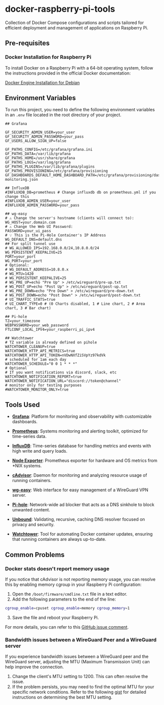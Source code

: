 # docker-raspberry-pi-tools

Collection of Docker Compose configurations and scripts tailored for efficient deployment and management of applications on Raspberry Pi.

## Pre-requisites

### Docker Installation for Raspberry Pi

To install Docker on a Raspberry Pi with a 64-bit operating system, follow the instructions provided in the official Docker documentation:

[Docker Engine Installation for Debian](https://docs.docker.com/engine/install/debian/)

## Environment Variables

To run this project, you need to define the following environment variables in an `.env` file located in the root directory of your project.

```dotenv
## Grafana

GF_SECURITY_ADMIN_USER=your_user
GF_SECURITY_ADMIN_PASSWORD=your_pass
GF_USERS_ALLOW_SIGN_UP=false

GF_PATHS_CONFIG=/etc/grafana/grafana.ini
GF_PATHS_DATA=/var/lib/grafana
GF_PATHS_HOME=/usr/share/grafana
GF_PATHS_LOGS=/var/log/grafana
GF_PATHS_PLUGINS=/var/lib/grafana/plugins
GF_PATHS_PROVISIONING=/etc/grafana/provisioning
GF_DASHBOARDS_DEFAULT_HOME_DASHBOARD_PATH=/etc/grafana/provisioning/dashboards/rpi-monitoring.json

## InfluxDB
#INFLUXDB_DB=prometheus # Change influxdb db on prometheus.yml if you change this
#INFLUXDB_ADMIN_USER=your_user
#INFLUXDB_ADMIN_PASSWORD=your_pass

## wg-easy
# ⚠️ Change the server's hostname (clients will connect to):
WG_HOST=your.domain.com
# ⚠️ Change the Web UI Password:
PASSWORD=your_ui_pass
# 💡 This is the Pi-Hole Container's IP Address
WG_DEFAULT_DNS=default.dns
## For split tunnel use
# WG_ALLOWED_IPS=192.168.0.0/24,10.8.0.0/24
WG_PERSISTENT_KEEPALIVE=25
PORT=your_port
WG_PORT=your_port
# Optional:
# WG_DEFAULT_ADDRESS=10.8.0.x
# WG_MTU=1420
# WG_PERSISTENT_KEEPALIVE=25
# WG_PRE_UP=echo "Pre Up" > /etc/wireguard/pre-up.txt
# WG_POST_UP=echo "Post Up" > /etc/wireguard/post-up.txt
# WG_PRE_DOWN=echo "Pre Down" > /etc/wireguard/pre-down.txt
# WG_POST_DOWN=echo "Post Down" > /etc/wireguard/post-down.txt
# UI_TRAFFIC_STATS=true
# UI_CHART_TYPE=0 # (0 Charts disabled, 1 # Line chart, 2 # Area chart, 3 # Bar chart)

## Pi-hole
TZ=your_timezone
WEBPASSWORD=your_web_password
FTLCONF_LOCAL_IPV4=your_raspberri_pi_ipv4

## Watchtower
# TZ variable is already defined on pihole
WATCHTOWER_CLEANUP=true
WATCHTOWER_HTTP_API_METRICS=true
WATCHTOWER_HTTP_API_TOKEN=nVDwNXfZiSVpYz97kdVk
# scheduled for 1am each day
WATCHTOWER_SCHEDULE="0 0 1 * * *"
# Optional
# If you want notifications via discord, slack, etc
WATCHTOWER_NOTIFICATION_REPORT=true
WATCHTOWER_NOTIFICATION_URL="discord://token@channel"
# monitor only for testing purposes
#WATCHTOWER_MONITOR_ONLY=true
```

## Tools Used

- **[Grafana](https://grafana.com/docs/)**: Platform for monitoring and observability with customizable dashboards.

- **[Prometheus](https://prometheus.io/docs/introduction/overview/)**: Systems monitoring and alerting toolkit, optimized for time-series data.

- **[InfluxDB](https://docs.influxdata.com/influxdb/v1.8/introduction/)**: Time-series database for handling metrics and events with high write and query loads.

- **[Node Exporter](https://prometheus.io/docs/guides/node-exporter/)**: Prometheus exporter for hardware and OS metrics from \*NIX systems.

- **[cAdvisor](https://github.com/google/cadvisor)**: Daemon for monitoring and analyzing resource usage of running containers.

- **[wg-easy](https://github.com/wg-easy/wg-easy)**: Web interface for easy management of a WireGuard VPN server.

- **[Pi-hole](https://github.com/pi-hole/docker-pi-hole)**: Network-wide ad blocker that acts as a DNS sinkhole to block unwanted content.

- **[Unbound](https://github.com/MatthewVance/unbound-docker-rpi)**: Validating, recursive, caching DNS resolver focused on privacy and security.

- **[Watchtower](https://containrrr.dev/watchtower/)**: Tool for automating Docker container updates, ensuring that running containers are always up-to-date.

## Common Problems

### Docker stats doesn't report memory usage

If you notice that cAdvisor is not reporting memory usage, you can resolve this by enabling memory cgroup in your Raspberry Pi configuration:

1. Open the `/boot/firmware/cmdline.txt` file in a text editor.
2. Add the following parameters to the end of the line:

```bash
cgroup_enable=cpuset cgroup_enable=memory cgroup_memory=1
```

3. Save the file and reboot your Raspberry Pi.

For more details, you can refer to this [GitHub issue comment](https://github.com/docker/for-linux/issues/1112#issuecomment-699512425).

### Bandwidth issues between a WireGuard Peer and a WireGuard server

If you experience bandwidth issues between a WireGuard peer and the WireGuard server, adjusting the MTU (Maximum Transmission Unit) can help improve the connection.

1. Change the client's MTU setting to 1200. This can often resolve the issue.
2. If the problem persists, you may need to find the optimal MTU for your specific network conditions. Refer to the following [gist](https://gist.github.com/nitred/f16850ca48c48c79bf422e90ee5b9d95) for detailed instructions on determining the best MTU setting.
